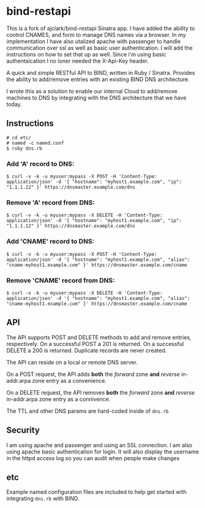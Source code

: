 # bind-restapi

This is a fork of ajclark/bind-restapi Sinatra app.  I have added the ability to control CNAMES, and form to manage DNS names via a browser.  In my implementation I have also utalized apache with passenger to handle communication over ssl as well as basic user authentication.  I will add the instructions on how to set that up as well.  Since i'm using basic authentaication I no loner needed the X-Api-Key header.

A quick and simple RESTful API to BIND, written in Ruby / Sinatra. Provides the ability to add/remove entries with an existing BIND DNS architecture.

I wrote this as a solution to enable our internal Cloud to add/remove machines to DNS by integrating with the DNS architecture that we have today.

## Instructions
    # cd etc/
    # named -c named.conf
    $ ruby dns.rb

### Add 'A' record to DNS:

    $ curl -v -k -u myuser:mypass -X POST -H 'Content-Type: application/json' -d '{ "hostname": "myhost1.example.com", "ip": "1.1.1.12" }' https://dnsmaster.example.com/dns

### Remove 'A' record from DNS:

    $ curl -v -k -u myuser:mypass -X DELETE -H 'Content-Type: application/json' -d '{ "hostname": "myhost1.example.com", "ip": "1.1.1.12" }' https://dnsmaster.example.com/dns

### Add 'CNAME' record to DNS:

    $ curl -v -k -u myuser:mypass -X POST -H 'Content-Type: application/json' -d '{ "hostname": "myhost1.example.com", "alias": "cname-myhost1.example.com" }' https://dnsmaster.example.com/cname

### Remove 'CNAME' record from DNS:

    $ curl -v -k -u myuser:mypass -X DELETE -H 'Content-Type: application/json' -d '{ "hostname": "myhost1.example.com", "alias": "cname-myhost1.example.com" }' https://dnsmaster.example.com/cname

## API
The API supports POST and DELETE methods to add and remove entries, respectively. On a successful POST a 201 is returned. On a successful DELETE a 200 is returned. Duplicate records are never created.

The API can reside on a local *or* remote DNS server.

On a POST request, the API adds **both** the *forward* zone **and** *reverse* in-addr.arpa zone entry as a convenience. 

On a DELETE request, the API removes **both** the *forward* zone **and** *reverse* in-addr.arpa zone entry as a connivence. 

The TTL and other DNS params are hard-coded inside of <code>dns.rb</code>

## Security
I am using apache and passenger and using an SSL connection.  I am also using apache basic authentication for login.  It will also display the username in the httpd access log so you can audit when people make changes

## etc
Example named configuration files are included to help get started with integrating <code>dns.rb</code> with BIND.
